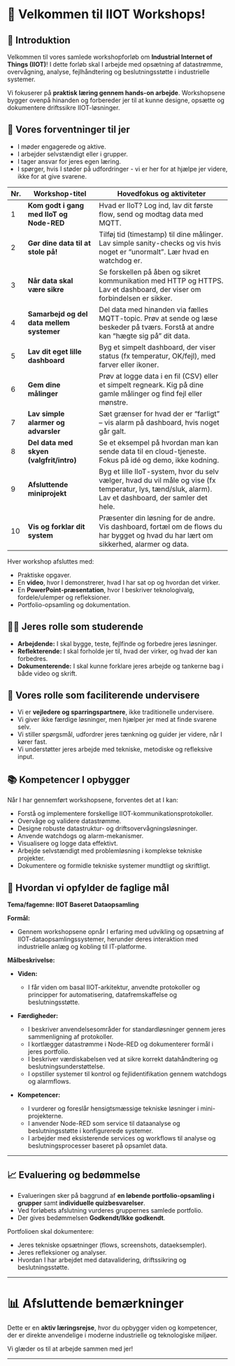 # 👋 Velkommen til IIOT Workshops!

## 🌟 Introduktion
Velkommen til vores samlede workshopforløb om **Industrial Internet of Things (IIOT)**!
I dette forløb skal I arbejde med opsætning af datastrømme, overvågning, analyse, fejlhåndtering og beslutningsstøtte i industrielle systemer.

Vi fokuserer på **praktisk læring gennem hands-on arbejde**. Workshopsene bygger ovenpå hinanden og forbereder jer til at kunne designe, opsætte og dokumentere driftssikre IIOT-løsninger.

## 🤔 Vores forventninger til jer
- I møder engagerede og aktive.
- I arbejder selvstændigt eller i grupper.
- I tager ansvar for jeres egen læring.
- I spørger, hvis I støder på udfordringer - vi er her for at hjælpe jer videre, ikke for at give svarene.

| Nr. | Workshop-titel                            | Hovedfokus og aktiviteter                                                                                                                              |
| --- | ----------------------------------------- | ------------------------------------------------------------------------------------------------------------------------------------------------------ |
| 1   | **Kom godt i gang med IIoT og Node-RED**  | Hvad er IIoT? Log ind, lav dit første flow, send og modtag data med MQTT.                                                                              |
| 2   | **Gør dine data til at stole på!**        | Tilføj tid (timestamp) til dine målinger. Lav simple sanity-checks og vis hvis noget er “unormalt”. Lær hvad en watchdog er.                           |
| 3   | **Når data skal være sikre**              | Se forskellen på åben og sikret kommunikation med HTTP og HTTPS. Lav et dashboard, der viser om forbindelsen er sikker.                                |
| 4   | **Samarbejd og del data mellem systemer** | Del data med hinanden via fælles MQTT-topic. Prøv at sende og læse beskeder på tværs. Forstå at andre kan “hægte sig på” dit data.                     |
| 5   | **Lav dit eget lille dashboard**          | Byg et simpelt dashboard, der viser status (fx temperatur, OK/fejl), med farver eller ikoner.                                                          |
| 6   | **Gem dine målinger**                     | Prøv at logge data i en fil (CSV) eller et simpelt regneark. Kig på dine gamle målinger og find fejl eller mønstre.                                    |
| 7   | **Lav simple alarmer og advarsler**       | Sæt grænser for hvad der er “farligt” – vis alarm på dashboard, hvis noget går galt.                                                                   |
| 8   | **Del data med skyen (valgfrit/intro)**   | Se et eksempel på hvordan man kan sende data til en cloud-tjeneste. Fokus på idé og demo, ikke kodning.                                                |
| 9   | **Afsluttende miniprojekt**               | Byg et lille IIoT-system, hvor du selv vælger, hvad du vil måle og vise (fx temperatur, lys, tænd/sluk, alarm). Lav et dashboard, der samler det hele. |
| 10  | **Vis og forklar dit system**             | Præsenter din løsning for de andre. Vis dashboard, fortæl om de flows du har bygget og hvad du har lært om sikkerhed, alarmer og data.                 |



Hver workshop afsluttes med:
- Praktiske opgaver.
- En **video**, hvor I demonstrerer, hvad I har sat op og hvordan det virker.
- En **PowerPoint-præsentation**, hvor I beskriver teknologivalg, fordele/ulemper og refleksioner.
- Portfolio-opsamling og dokumentation.

## 🧑‍💻 Jeres rolle som studerende
- **Arbejdende:** I skal bygge, teste, fejlfinde og forbedre jeres løsninger.
- **Reflekterende:** I skal forholde jer til, hvad der virker, og hvad der kan forbedres.
- **Dokumenterende:** I skal kunne forklare jeres arbejde og tankerne bag i både video og skrift.

## 🧬 Vores rolle som faciliterende undervisere
- Vi er **vejledere og sparringspartnere**, ikke traditionelle undervisere.
- Vi giver ikke færdige løsninger, men hjælper jer med at finde svarene selv.
- Vi stiller spørgsmål, udfordrer jeres tænkning og guider jer videre, når I kører fast.
- Vi understøtter jeres arbejde med tekniske, metodiske og refleksive input.

## 📚 Kompetencer I opbygger
Når I har gennemført workshopsene, forventes det at I kan:
- Forstå og implementere forskellige IIOT-kommunikationsprotokoller.
- Overvåge og validere datastrømme.
- Designe robuste datastruktur- og driftsovervågningsløsninger.
- Anvende watchdogs og alarm-mekanismer.
- Visualisere og logge data effektivt.
- Arbejde selvstændigt med problemløsning i komplekse tekniske projekter.
- Dokumentere og formidle tekniske systemer mundtligt og skriftligt.

## 📅 Hvordan vi opfylder de faglige mål

**Tema/fagemne: IIOT Baseret Dataopsamling**

**Formål:**
- Gennem workshopsene opnår I erfaring med udvikling og opsætning af IIOT-dataopsamlingssystemer, herunder deres interaktion med industrielle anlæg og kobling til IT-platforme.

**Målbeskrivelse:**

- **Viden:**
  - I får viden om basal IIOT-arkitektur, anvendte protokoller og principper for automatisering, datafremskaffelse og beslutningsstøtte.

- **Færdigheder:**
  - I beskriver anvendelsesområder for standardløsninger gennem jeres sammenligning af protokoller.
  - I kortlægger datastrømme i Node-RED og dokumenterer formål i jeres portfolio.
  - I beskriver værdiskabelsen ved at sikre korrekt datahåndtering og beslutningsunderstøttelse.
  - I opstiller systemer til kontrol og fejlidentifikation gennem watchdogs og alarmflows.

- **Kompetencer:**
  - I vurderer og foreslår hensigtsmæssige tekniske løsninger i mini-projekterne.
  - I anvender Node-RED som service til dataanalyse og beslutningsstøtte i konfigurerede systemer.
  - I arbejder med eksisterende services og workflows til analyse og beslutningsprocesser baseret på opsamlet data.

---

## 📈 Evaluering og bedømmelse
- Evalueringen sker på baggrund af **en løbende portfolio-opsamling i grupper** samt **individuelle quizbesvarelser**.
- Ved forløbets afslutning vurderes gruppernes samlede portfolio.
- Der gives bedømmelsen **Godkendt/Ikke godkendt**.

Portfolioen skal dokumentere:
- Jeres tekniske opsætninger (flows, screenshots, dataeksempler).
- Jeres refleksioner og analyser.
- Hvordan I har arbejdet med datavalidering, driftssikring og beslutningsstøtte.

---

# 📊 Afsluttende bemærkninger
Dette er en **aktiv læringsrejse**, hvor du opbygger viden og kompetencer, der er direkte anvendelige i moderne industrielle og teknologiske miljøer.

Vi glæder os til at arbejde sammen med jer!

---
